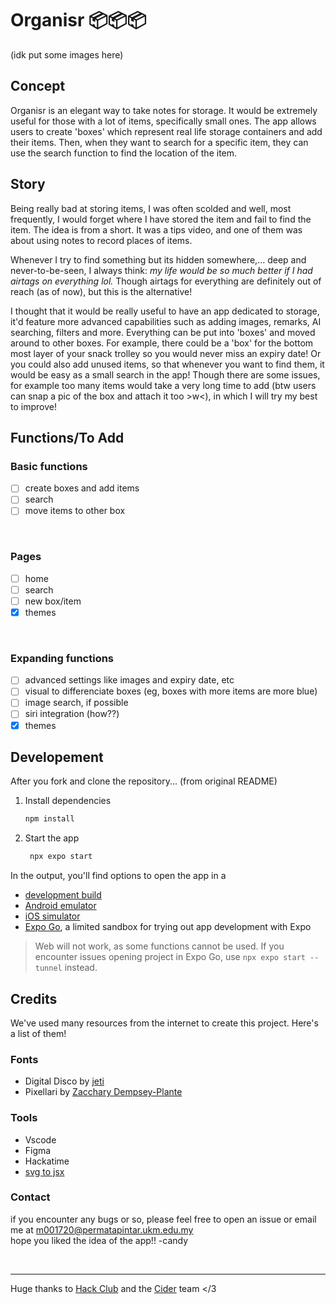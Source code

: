 # Organisr 📦📦📦

(idk put some images here)

## Concept
Organisr is an elegant way to take notes for storage. It would be extremely useful for those with a lot of items, specifically small ones. The app allows users to create 'boxes' which represent real life storage containers and add their items. Then, when they want to search for a specific item, they can use the search function to find the location of the item.

## Story
Being really bad at storing items, I was often scolded and well, most frequently, I would forget where I have stored the item and fail to find the item. The idea is from a short. It was a tips video, and one of them was about using notes to record places of items.

Whenever I try to find something but its hidden somewhere,... deep and never-to-be-seen, I always think: *my life would be so much better if I had airtags on everything lol.* Though airtags for everything are definitely out of reach (as of now), but this is the alternative!

I thought that it would be really useful to have an app dedicated to storage, it'd feature more advanced capabilities such as adding images, remarks, AI searching, filters and more. Everything can be put into 'boxes' and moved around to other boxes. For example, there could be a 'box' for the bottom most layer of your snack trolley so you would never miss an expiry date! Or you could also add unused items, so that whenever you want to find them, it would be easy as a small search in the app! Though there are some issues, for example too many items would take a very long time to add (btw users can snap a pic of the box and attach it too >w<), in which I will try my best to improve!

## Functions/To Add

### Basic functions

- [ ] create boxes and add items
- [ ] search
- [ ] move items to other box

<br>

### Pages

- [ ] home
- [ ] search
- [ ] new box/item
- [x] themes

<br>

### Expanding functions

- [ ] advanced settings like images and expiry date, etc
- [ ] visual to differenciate boxes (eg, boxes with more items are more blue)
- [ ] image search, if possible
- [ ] siri integration (how??)
- [x] themes

## Developement
After you fork and clone the repository... (from original README)

1. Install dependencies

   ```bash
   npm install
   ```

2. Start the app

   ```bash
    npx expo start
   ```

In the output, you'll find options to open the app in a

- [development build](https://docs.expo.dev/develop/development-builds/introduction/)
- [Android emulator](https://docs.expo.dev/workflow/android-studio-emulator/)
- [iOS simulator](https://docs.expo.dev/workflow/ios-simulator/)
- [Expo Go](https://expo.dev/go), a limited sandbox for trying out app development with Expo

> Web will not work, as some functions cannot be used. If you encounter issues opening project in Expo Go, use `npx expo start --tunnel` instead.

## Credits
We've used many resources from the internet to create this project. Here's a list of them!

### Fonts
- Digital Disco by [jeti](https://fontenddev.com/fonts/digital-disco/)
- Pixellari by [Zacchary Dempsey-Plante](https://www.dafont.com/pixellari.font)

### Tools
- Vscode
- Figma
- Hackatime
- [svg to jsx](https://react-svgr.com/playground/?native=true)

### Contact
if you encounter any bugs or so, please feel free to open an issue or email me at m001720@permatapintar.ukm.edu.my<br>
hope you liked the idea of the app!! -candy

<br>

---

Huge thanks to [Hack Club](https://hackclub.com) and the [Cider](https://cider.hackclub.com) team </3
